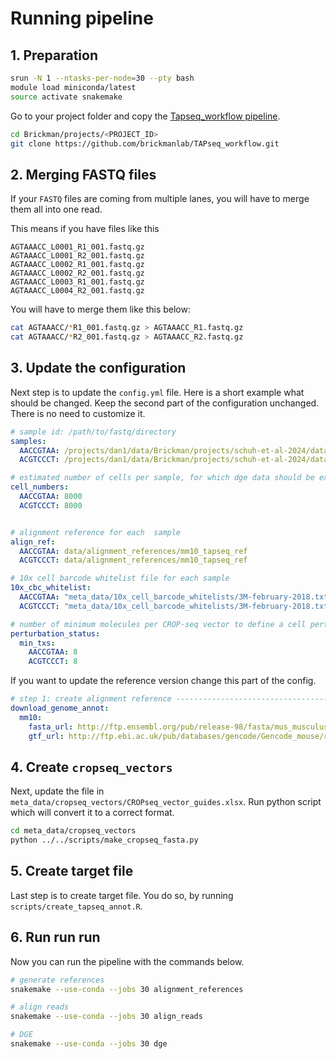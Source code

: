 # Running pipeline

## 1. Preparation

```bash
srun -N 1 --ntasks-per-node=30 --pty bash
module load miniconda/latest
source activate snakemake
```

Go to your project folder and copy the [Tapseq_workflow pipeline](https://github.com/brickmanlab/TAPseq_workflow).

```bash
cd Brickman/projects/<PROJECT_ID>
git clone https://github.com/brickmanlab/TAPseq_workflow.git
```

## 2. Merging FASTQ files

If your `FASTQ` files are coming from multiple lanes,
you will have to merge them all into one read.

This means if you have files like this

```text
AGTAAACC_L0001_R1_001.fastq.gz
AGTAAACC_L0001_R2_001.fastq.gz
AGTAAACC_L0002_R1_001.fastq.gz
AGTAAACC_L0002_R2_001.fastq.gz
AGTAAACC_L0003_R1_001.fastq.gz
AGTAAACC_L0004_R2_001.fastq.gz
```

You will have to merge them like this below:

```bash
cat AGTAAACC/*R1_001.fastq.gz > AGTAAACC_R1.fastq.gz
cat AGTAAACC/*R2_001.fastq.gz > AGTAAACC_R2.fastq.gz
```

## 3. Update the configuration

Next step is to update the `config.yml` file. Here is a short
example what should be changed. Keep the second part of the configuration
unchanged. There is no need to customize it.

```yml
# sample id: /path/to/fastq/directory
samples:
  AACCGTAA: /projects/dan1/data/Brickman/projects/schuh-et-al-2024/data/assays/TAP_20230628/raw/fastq/
  ACGTCCCT: /projects/dan1/data/Brickman/projects/schuh-et-al-2024/data/assays/TAP_20230628/raw/fastq/

# estimated number of cells per sample, for which dge data should be extracted.
cell_numbers:
  AACCGTAA: 8000
  ACGTCCCT: 8000


# alignment reference for each  sample
align_ref:
  AACCGTAA: data/alignment_references/mm10_tapseq_ref
  ACGTCCCT: data/alignment_references/mm10_tapseq_ref

# 10x cell barcode whitelist file for each sample
10x_cbc_whitelist:
  AACCGTAA: "meta_data/10x_cell_barcode_whitelists/3M-february-2018.txt"
  ACGTCCCT: "meta_data/10x_cell_barcode_whitelists/3M-february-2018.txt"

# number of minimum molecules per CROP-seq vector to define a cell perturbed for a given vector
perturbation_status:
  min_txs:
    AACCGTAA: 8
    ACGTCCCT: 8
```

If you want to update the reference version change this part of the config.

```yaml
# step 1: create alignment reference ---------------------------------------------------------------
download_genome_annot:
  mm10:
    fasta_url: http://ftp.ensembl.org/pub/release-98/fasta/mus_musculus/dna/Mus_musculus.GRCm38.dna.primary_assembly.fa.gz
    gtf_url: http://ftp.ebi.ac.uk/pub/databases/gencode/Gencode_mouse/release_M23/gencode.vM23.primary_assembly.annotation.gtf.gz
```

## 4. Create `cropseq_vectors`

Next, update the file in `meta_data/cropseq_vectors/CROPseq_vector_guides.xlsx`.
Run python script which will convert it to a correct format.

```bash
cd meta_data/cropseq_vectors
python ../../scripts/make_cropseq_fasta.py
```

## 5. Create target file

Last step is to create target file. You do so, by running `scripts/create_tapseq_annot.R`.

## 6. Run run run

Now you can run the pipeline with the commands below.

```bash
# generate references
snakemake --use-conda --jobs 30 alignment_references

# align reads
snakemake --use-conda --jobs 30 align_reads

# DGE
snakemake --use-conda --jobs 30 dge
```
